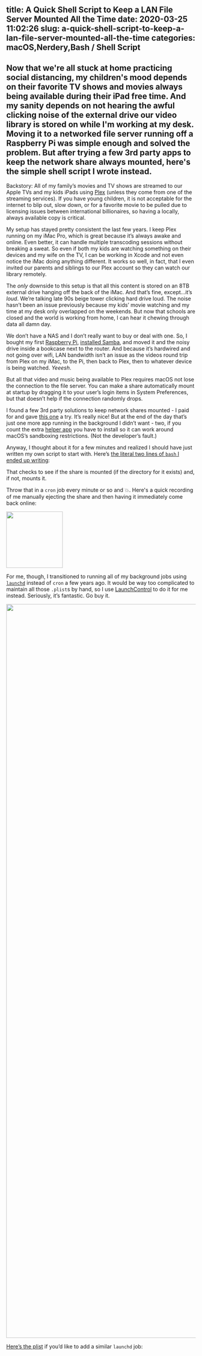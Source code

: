 title: A Quick Shell Script to Keep a LAN File Server Mounted All the Time
date: 2020-03-25 11:02:26
slug: a-quick-shell-script-to-keep-a-lan-file-server-mounted-all-the-time
categories: macOS,Nerdery,Bash / Shell Script
---
Now that we're all stuck at home practicing social distancing, my children's mood depends on their favorite TV shows and movies always being available during their iPad free time. And my sanity depends on not hearing the awful clicking noise of the external drive our video library is stored on while I'm working at my desk. Moving it to a networked file server running off a Raspberry Pi was simple enough and solved the problem. But after trying a few 3rd party apps to keep the network share always mounted, here's the simple shell script I wrote instead.
---
Backstory: All of my family’s movies and TV shows are streamed to our Apple TVs and my kids iPads using <a href="https://www.plex.tv">Plex</a> (unless they come from one of the streaming services). If you have young children, it is not acceptable for the internet to blip out, slow down, or for a favorite movie to be pulled due to licensing issues between international billionaires, so having a locally, always available copy is critical.

My setup has stayed pretty consistent the last few years. I keep Plex running on my iMac Pro, which is great because it’s always awake and online. Even better, it can handle multiple transcoding sessions without breaking a sweat. So even if both my kids are watching something on their devices and my wife on the TV, I can be working in Xcode and not even notice the iMac doing anything different. It works so well, in fact, that I even invited our parents and siblings to our Plex account so they can watch our library remotely.

The <em>only</em> downside to this setup is that all this content is stored on an 8TB external drive hanging off the back of the iMac. And that’s fine, except...it’s <em>loud</em>. We’re talking late 90s beige tower clicking hard drive loud. The noise hasn’t been an issue previously because my kids’ movie watching and my time at my desk only overlapped on the weekends. But now that schools are closed and the world is working from home, I can hear it chewing through data all damn day.

We don’t have a NAS and I don’t really want to buy or deal with one. So, I bought my first <a href="https://www.raspberrypi.org">Raspberry Pi</a>, <a href="https://pimylifeup.com/raspberry-pi-samba/">installed Samba</a>, and moved it and the noisy drive inside a bookcase next to the router. And because it’s hardwired and not going over wifi, LAN bandwidth isn’t an issue as the videos round trip from Plex on my iMac, to the Pi, then back to Plex, then to whatever device is being watched. <em>Yeeesh</em>.

But all that video and music being available to Plex requires macOS not lose the connection to the file server. You can make a share automatically mount at startup by dragging it to your user’s login items in System Preferences, but that doesn’t help if the connection randomly drops.

I found a few 3rd party solutions to keep network shares mounted - I paid for and gave <a href="https://automounter.app">this one</a> a try. It’s really nice! But at the end of the day that’s just one more app running in the background I didn’t want - two, if you count the extra <a href="https://automounter.app/helper/">helper app</a> you have to install so it can work around macOS’s sandboxing restrictions. (Not the developer’s fault.)

Anyway, I thought about it for a few minutes and realized I should have just written my own script to start with. Here’s <a href="https://gist.github.com/tylerhall/1ac0b787d1b7966fcf8bf554a13d42e5">the literal two lines of <code>bash</code> I ended up writing</a>:

<script src="https://gist.github.com/tylerhall/1ac0b787d1b7966fcf8bf554a13d42e5.js"></script>

That checks to see if the share is mounted (if the directory for it exists) and, if not, mounts it.

Throw that in a <code>cron</code> job every minute or so and 💥. Here's a quick recording of me manually ejecting the share and then having it immediately come back online:

<img src="https://tyler.io/wp-content/uploads/2020/03/samba-eject-mount.gif" alt="" width="150" height="150" class="alignnone size-thumbnail " />

For me, though, I transitioned to running all of my background jobs using <a href="https://www.launchd.info"><code>launchd</code></a> instead of <code>cron</code> a few years ago. It would be way too complicated to maintain all those <code>.plist</code>s by hand, so I use <a href="https://www.soma-zone.com/LaunchControl/">LaunchControl</a> to do it for me instead. Seriously, it’s fantastic. Go buy it.

<img class="alignnone size-full" src="{{site_cdn}}/wp-content/uploads/2020/03/Screen-Shot-2020-03-25-at-10.30.25-AM.png" width="2534" height="1952" />

<a href="https://gist.github.com/tylerhall/3140d820dbde8e02cb272584879d0656">Here’s the plist</a> if you’d like to add a similar <code>launchd</code> job:

<script src="https://gist.github.com/tylerhall/3140d820dbde8e02cb272584879d0656.js"></script>